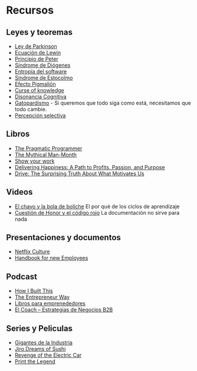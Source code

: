 # Recursos

## Leyes y teoremas

- [Ley de Parkinson](https://en.wikipedia.org/wiki/Parkinson%27s_law)
- [Ecuación de Lewin](https://en.wikipedia.org/wiki/Lewin%27s_equation)
- [Principio de Peter](https://es.wikipedia.org/wiki/Principio_de_Peter)
- [Síndrome de Diógenes](https://en.wikipedia.org/wiki/Diogenes_syndrome) 
- [Entropía del software](https://en.wikipedia.org/wiki/Software_entropy)
- [Síndrome de Estocolmo](http://es.wikipedia.org/wiki/S%C3%ADndrome_de_Estocolmo)
- [Efecto Pigmalión](https://es.wikipedia.org/wiki/Efecto_Pigmali%C3%B3n)
- [Curse of knowledge](https://en.wikipedia.org/wiki/Curse_of_knowledge)
- [Disonancia Cognitiva](https://en.wikipedia.org/wiki/Cognitive_dissonance)
- [Gatopardismo](https://es.wikipedia.org/wiki/El_gatopardo) - Si queremos que todo siga como está, necesitamos que todo cambie.
- [Percepción selectiva](https://es.wikipedia.org/wiki/Percepci%C3%B3n_selectiva)  

## Libros

- [The Pragmatic Programmer](https://www.goodreads.com/book/show/4099.The_Pragmatic_Programmer)
- [The Mythical Man-Month](https://www.goodreads.com/book/show/13629.The_Mythical_Man_Month) 
- [Show your work](https://www.goodreads.com/book/show/18290401-show-your-work)
- [Delivering Happiness: A Path to Profits, Passion, and Purpose](https://www.goodreads.com/book/show/6828896-delivering-happiness)
- [Drive: The Surprising Truth About What Motivates Us](https://www.goodreads.com/book/show/6452796-drive)

## Videos

- [El chavo y la bola de boliche](https://youtu.be/53PbSHuo3j0) El por qué de los ciclos de aprendizaje
- [Cuestión de Honor y el código rojo](https://youtu.be/qNN4PcSnF18) La documentación no sirve para nada

## Presentaciones y documentos

- [Netflix Culture](https://es.slideshare.net/stevenpappas3/netflix-organizational-culture)
- [Handbook for new Employees](http://www.valvesoftware.com/company/Valve_Handbook_LowRes.pdf)

## Podcast

- [How I Built This](https://itunes.apple.com/us/podcast/how-i-built-this-with-guy-raz/id1150510297?mt=2)
- [The Entrepreneur Way](http://theentrepreneurway.com/podcast/)
- [Libros para emprenededores](https://librosparaemprendedores.net/blog/)
- [El Coach – Estrategias de Negocios B2B](https://itunes.apple.com/cl/podcast/el-coach-estrategias-de-negocios-b2b/id942217063?mt=2)

## Series y Peliculas

- [Gigantes de la Industria](http://www.imdb.com/title/tt2167393)
- [Jiro Dreams of Sushi](http://www.imdb.com/title/tt1772925)
- [Revenge of the Electric Car](http://www.imdb.com/title/tt1413496)
- [Print the Legend](http://www.imdb.com/title/tt3557464/)